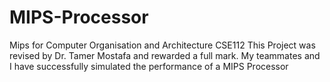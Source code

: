 # MIPS-Processor
Mips for Computer Organisation and Architecture CSE112
This Project was revised by Dr. Tamer Mostafa and rewarded a full mark.
My teammates and I have successfully simulated the performance of a MIPS Processor

